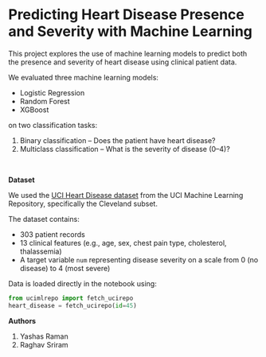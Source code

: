 # Predicting Heart Disease Presence and Severity with Machine Learning

This project explores the use of machine learning models to predict both the presence and severity of heart disease using clinical patient data.

We evaluated three machine learning models:
- Logistic Regression
- Random Forest
- XGBoost

on two classification tasks:
1. Binary classification – Does the patient have heart disease?
2. Multiclass classification – What is the severity of disease (0–4)?

<br>

**Dataset**

We used the [UCI Heart Disease dataset](https://archive.ics.uci.edu/ml/datasets/Heart+Disease) from the UCI Machine Learning Repository, specifically the Cleveland subset.

The dataset contains:
- 303 patient records
- 13 clinical features (e.g., age, sex, chest pain type, cholesterol, thalassemia)
- A target variable `num` representing disease severity on a scale from 0 (no disease) to 4 (most severe)

Data is loaded directly in the notebook using:
```python
from ucimlrepo import fetch_ucirepo
heart_disease = fetch_ucirepo(id=45)
```

**Authors**
1. Yashas Raman
2. Raghav Sriram
